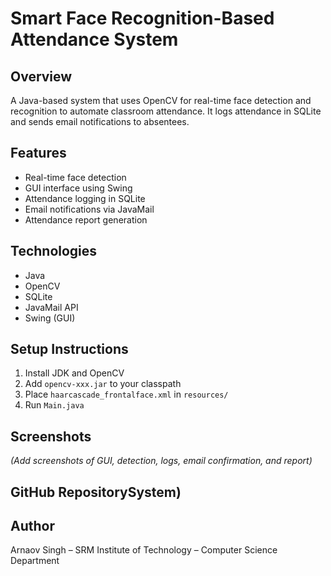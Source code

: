 # Smart Face Recognition-Based Attendance System

## Overview
A Java-based system that uses OpenCV for real-time face detection and recognition to automate classroom attendance. It logs attendance in SQLite and sends email notifications to absentees.

## Features
- Real-time face detection
- GUI interface using Swing
- Attendance logging in SQLite
- Email notifications via JavaMail
- Attendance report generation

## Technologies
- Java
- OpenCV
- SQLite
- JavaMail API
- Swing (GUI)

## Setup Instructions
1. Install JDK and OpenCV
2. Add `opencv-xxx.jar` to your classpath
3. Place `haarcascade_frontalface.xml` in `resources/`
4. Run `Main.java`

## Screenshots
*(Add screenshots of GUI, detection, logs, email confirmation, and report)*

## GitHub RepositorySystem)


## Author
Arnaov Singh – SRM Institute of Technology – Computer Science Department
